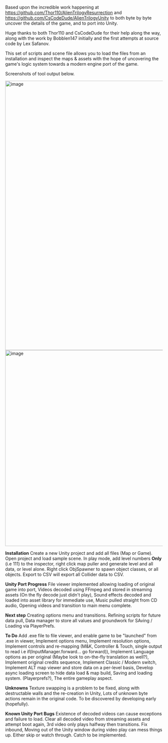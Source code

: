 Based upon the incredible work happening at https://github.com/Thor110/AlienTrilogyResurrection and https://github.com/CsCodeDude/AlienTrilogyUnity to both byte by byte uncover the details of the game, and to port into Unity.

Huge thanks to both Thor110 and CsCodeDude for their help along the way, along with the work by Bobblen147 initially and the first attempts at source code by Lex Safanov.

This set of scripts and scene file allows you to load the files from an installation and inspect the maps & assets with the hope of uncovering the game's logic system towards a modern engine port of the game.

Screenshots of tool output below.

<img width="1609" height="859" alt="image" src="https://github.com/user-attachments/assets/d74e1407-da09-4e5c-9c2d-e7f45c2e3abc" />

<img width="982" height="625" alt="image" src="https://github.com/user-attachments/assets/e0af9a31-38cd-483e-abd6-de2c71959c32" />

**Installation**
Create a new Unity project and add all files (Map or Game). Open project and load sample scene.
In play mode, add level numbers **Only** (i.e 111) to the inspector, right click map puller and generate level and all data, or level alone.
Right click ObjSpawner to spawn object classes, or all objects.
Export to CSV will export all Collider data to CSV.

**Unity Port Progress**
File viewer implemented allowing loading of original game into port,
Videos decoded using FFmpeg and stored in streaming assets (On the fly decode just didn't play),
Sound effects decoded and loaded into asset library for immediate use,
Music pulled straight from CD audio,
Opening videos and transition to main menu complete.

**Next step**
Creating options menu and transitions. Refining scripts for future data pull,
Data manager to store all values and groundwork for SAving / Loading via PlayerPrefs.

**To Do**
Add .exe file to file viewer, and enable game to be "launched" from .exe in viewer,
Implement options menu,
Implement resolution options,
Implement controls and re-mapping (M&K, Controller & Touch, single output to read i.e if(InputManager.forward... go forward)),
Implement Language options as per original (Maybe look to on-the-fly translation as well?),
Implement original credits sequence,
Implement Classic / Modern switch,
Implement ALT map viewer and store data on a per-level basis,
Develop async loading screen to hide data load & map build,
Saving and loading system. (Playerprefs?),
The entire gameplay aspect.

**Unknowns**
Texture swapping is a problem to be fixed, along with destructable walls and the re-creation in Unity,
Lots of unknown byte actions remain in the original code. To be discovered by developing early (hopefully).

**Known Unity Port Bugs**
Existence of decoded videos can cause exceptions and failure to load. Clear all decoded video from streaming assets and attempt boot again,
3rd video only plays halfway then transitions. Fix inbound,
Moving out of the Unity window during video play can mess things up. Either skip or watch through. Catch to be implemented.

